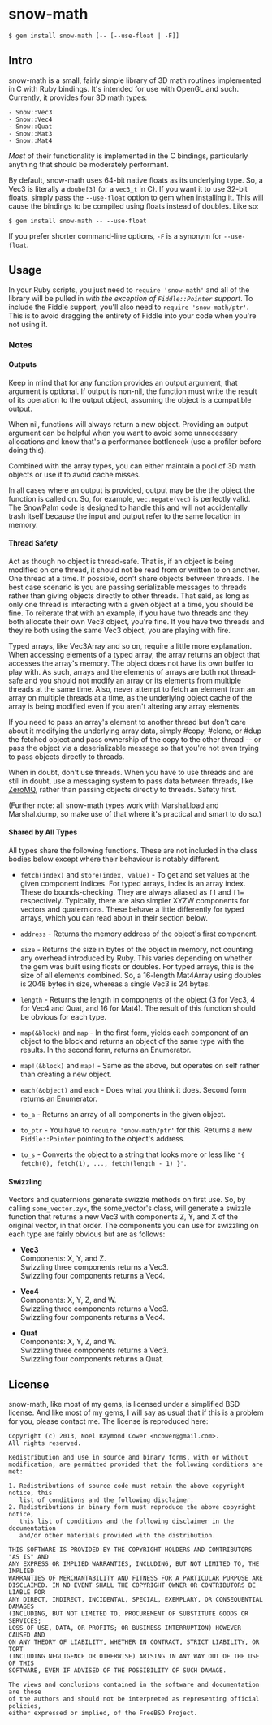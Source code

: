 # snow-math

    $ gem install snow-math [-- [--use-float | -F]]



## Intro

snow-math is a small, fairly simple library of 3D math routines implemented in
C with Ruby bindings. It's intended for use with OpenGL and such. Currently, it
provides four 3D math types:

    - Snow::Vec3
    - Snow::Vec4
    - Snow::Quat
    - Snow::Mat3
    - Snow::Mat4

_Most_ of their functionality is implemented in the C bindings, particularly
anything that should be moderately performant.

By default, snow-math uses 64-bit native floats as its underlying type. So, a
Vec3 is literally a `doube[3]` (or a `vec3_t` in C). If you want it to use
32-bit floats, simply pass the `--use-float` option to gem when installing it.
This will cause the bindings to be compiled using floats instead of doubles.
Like so:

    $ gem install snow-math -- --use-float

If you prefer shorter command-line options, `-F` is a synonym for `--use-float`.


## Usage

In your Ruby scripts, you just need to `require 'snow-math'` and all of the
library will be pulled in _with the exception of `Fiddle::Pointer` support_.
To include the Fiddle support, you'll also need to `require 'snow-math/ptr'`.
This is to avoid dragging the entirety of Fiddle into your code when you're not
using it.


### Notes

#### Outputs

Keep in mind that for any function provides an output argument, that argument
is optional. If output is non-nil, the function must write the result of its
operation to the output object, assuming the object is a compatible output.

When nil, functions will always return a new object. Providing an output
argument can be helpful when you want to avoid some unnecessary allocations
and know that's a performance bottleneck (use a profiler before doing this).

Combined with the array types, you can either maintain a pool of 3D math
objects or use it to avoid cache misses.

In all cases where an output is provided, output may be the the object the
function is called on. So, for example, `vec.negate(vec)` is perfectly valid.
The SnowPalm code is designed to handle this and will not accidentally trash
itself because the input and output refer to the same location in memory.


#### Thread Safety

Act as though no object is thread-safe. That is, if an object is being modified
on one thread, it should not be read from or written to on another. One thread
at a time. If possible, don't share objects between threads. The best case
scenario is you are passing serializable messages to threads rather than giving
objects directly to other threads. That said, as long as only one thread is
interacting with a given object at a time, you should be fine. To reiterate
that with an example, if you have two threads and they both allocate their own
Vec3 object, you're fine. If you have two threads and they're both using the
same Vec3 object, you are playing with fire.

Typed arrays, like Vec3Array and so on, require a little more explanation. When
accessing elements of a typed array, the array returns an object that accesses
the array's memory. The object does not have its own buffer to play with. As
such, arrays and the elements of arrays are both not thread-safe and you should
not modify an array or its elements from multiple threads at the same time.
Also, never attempt to fetch an element from an array on multiple threads at a
time, as the underlying object cache of the array is being modified even if you
aren't altering any array elements.

If you need to pass an array's element to another thread but don't care about
it modifying the underlying array data, simply #copy, #clone, or #dup the
fetched object and pass ownership of the copy to the other thread -- or pass
the object via a deserializable message so that you're not even trying to pass
objects directly to threads.

When in doubt, don't use threads. When you have to use threads and are still in
doubt, use a messaging system to pass data between threads, like [ZeroMQ],
rather than passing objects directly to threads. Safety first.

(Further note: all snow-math types work with Marshal.load and Marshal.dump, so
make use of that where it's practical and smart to do so.)

[ZeroMQ]: http://www.zeromq.org


#### Shared by All Types

All types share the following functions. These are not included in the class
bodies below except where their behaviour is notably different.


- `fetch(index)` and `store(index, value)` - To get and set values at the given
    component indices. For typed arrays, index is an array index. These do
    bounds-checking. They are always aliased as `[]` and `[]=` respectively.
    Typically, there are also simpler XYZW components for vectors and
    quaternions. These behave a little differently for typed arrays, which you
    can read about in their section below.

- `address` - Returns the memory address of the object's first component.

- `size` - Returns the size in bytes of the object in memory, not counting any
    overhead introduced by Ruby. This varies depending on whether the gem was
    built using floats or doubles. For typed arrays, this is the size of all
    elements combined. So, a 16-length Mat4Array using doubles is 2048 bytes in
    size, whereas a single Vec3 is 24 bytes.

- `length` - Returns the length in components of the object (3 for Vec3, 4 for
    Vec4 and Quat, and 16 for Mat4). The result of this function should be
    obvious for each type.

- `map(&block)` and `map` - In the first form, yields each component of an
    object to the block and returns an object of the same type with the results.
    In the second form, returns an Enumerator.

- `map!(&block)` and `map!` - Same as the above, but operates on self rather
    than creating a new object.

- `each(&object)` and `each` - Does what you think it does. Second form returns
    an Enumerator.

- `to_a` - Returns an array of all components in the given object.

- `to_ptr` - You have to `require 'snow-math/ptr'` for this. Returns a new
    `Fiddle::Pointer` pointing to the object's address.

- `to_s` - Converts the object to a string that looks more or less like
    `"{ fetch(0), fetch(1), ..., fetch(length - 1) }"`.


#### Swizzling

Vectors and quaternions generate swizzle methods on first use. So, by calling
`some_vector.zyx`, the some_vector's class, will generate a swizzle function
that returns a new Vec3 with components Z, Y, and X of the original vector, in
that order. The components you can use for swizzling on each type are fairly
obvious but are as follows:

- __Vec3__  
    Components: X, Y, and Z.  
    Swizzling three components returns a Vec3.  
    Swizzling four components returns a Vec4.

- __Vec4__  
    Components: X, Y, Z, and W.  
    Swizzling three components returns a Vec3.  
    Swizzling four components returns a Vec4.

- __Quat__  
    Components: X, Y, Z, and W.  
    Swizzling three components returns a Vec3.  
    Swizzling four components returns a Quat.



## License

snow-math, like most of my gems, is licensed under a simplified BSD license.
And like most of my gems, I will say as usual that if this is a problem for
you, please contact me. The license is reproduced here:

    Copyright (c) 2013, Noel Raymond Cower <ncower@gmail.com>.
    All rights reserved.

    Redistribution and use in source and binary forms, with or without
    modification, are permitted provided that the following conditions are met:

    1. Redistributions of source code must retain the above copyright notice, this
       list of conditions and the following disclaimer. 
    2. Redistributions in binary form must reproduce the above copyright notice,
       this list of conditions and the following disclaimer in the documentation
       and/or other materials provided with the distribution. 

    THIS SOFTWARE IS PROVIDED BY THE COPYRIGHT HOLDERS AND CONTRIBUTORS "AS IS" AND
    ANY EXPRESS OR IMPLIED WARRANTIES, INCLUDING, BUT NOT LIMITED TO, THE IMPLIED
    WARRANTIES OF MERCHANTABILITY AND FITNESS FOR A PARTICULAR PURPOSE ARE
    DISCLAIMED. IN NO EVENT SHALL THE COPYRIGHT OWNER OR CONTRIBUTORS BE LIABLE FOR
    ANY DIRECT, INDIRECT, INCIDENTAL, SPECIAL, EXEMPLARY, OR CONSEQUENTIAL DAMAGES
    (INCLUDING, BUT NOT LIMITED TO, PROCUREMENT OF SUBSTITUTE GOODS OR SERVICES;
    LOSS OF USE, DATA, OR PROFITS; OR BUSINESS INTERRUPTION) HOWEVER CAUSED AND
    ON ANY THEORY OF LIABILITY, WHETHER IN CONTRACT, STRICT LIABILITY, OR TORT
    (INCLUDING NEGLIGENCE OR OTHERWISE) ARISING IN ANY WAY OUT OF THE USE OF THIS
    SOFTWARE, EVEN IF ADVISED OF THE POSSIBILITY OF SUCH DAMAGE.

    The views and conclusions contained in the software and documentation are those
    of the authors and should not be interpreted as representing official policies,
    either expressed or implied, of the FreeBSD Project.
